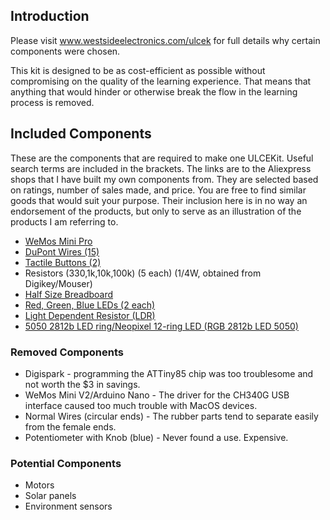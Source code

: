## Introduction
Please visit www.westsideelectronics.com/ulcek for full details why certain components were chosen.

This kit is designed to be as cost-efficient as possible without compromising on the quality of the learning experience. That means that anything that would hinder or otherwise break the flow in the learning process is removed.

## Included Components
These are the components that are required to make one ULCEKit. Useful search terms are included in the brackets. The links are to the Aliexpress shops that I have built my own components from. They are selected based on ratings, number of sales made, and price. You are free to find similar goods that would suit your purpose. Their inclusion here is in no way an endorsement of the products, but only to serve as an illustration of the products I am referring to.

* [WeMos Mini Pro](https://www.aliexpress.com/store/product/WEMOS-D1-mini-Pro-16M-bytes-external-antenna-connector-ESP8266-WIFI-Internet-of-Things-development-board/1331105_32724692514.html)
* [DuPont Wires (15)](https://www.aliexpress.com/item/Dupont-Line-40P-40P-Male-to-Male-Jump-Wire-Cable-22cm-Solderless-Flexible-Breadboard-Jumper-wires/32434911843.html)
* [Tactile Buttons (2)](https://www.aliexpress.com/item/100PCS-Black-head-Tactile-Push-Button-Switch-Momentary-12-12-7-3MM-Micro-switch-button-5/32753819289.html)
* Resistors (330,1k,10k,100k) (5 each) (1/4W, obtained from Digikey/Mouser)
* [Half Size Breadboard](https://www.aliexpress.com/item/Free-Shipping-10pc-Quality-mini-bread-board-breadboard-8-5CM-x-5-5CM-400-holes/1785291644.html)
* [Red, Green, Blue LEDs (2 each)](https://www.aliexpress.com/item/100pcs-5mm-LED-diode-Light-Assorted-Kit-DIY-LEDs-Set-White-Yellow-Red-Green-Blue-free/32323764461.html)
* [Light Dependent Resistor (LDR)](https://www.aliexpress.com/item/20PCS-x-5528-Light-Dependent-Resistor-LDR-5MM-Photoresistor-wholesale-and-retail-Photoconductive-resistance-for-arduino/32623615207.html)
* [5050 2812b LED ring/Neopixel 12-ring LED (RGB 2812b LED 5050)](https://www.aliexpress.com/item/12-Bit-RGB-LED-Ring-WS2812-5050-Precise/32673494259.html)


### Removed Components
* Digispark - programming the ATTiny85 chip was too troublesome and not worth the $3 in savings.
* WeMos Mini V2/Arduino Nano - The driver for the CH340G USB interface caused too much trouble with MacOS devices.
* Normal Wires (circular ends) - The rubber parts tend to separate easily from the female ends.
* Potentiometer with Knob (blue) - Never found a use. Expensive.

### Potential Components
* Motors
* Solar panels
* Environment sensors

